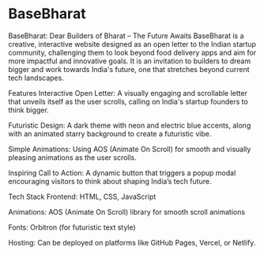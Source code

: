# BaseBharat
BaseBharat: Dear Builders of Bharat – The Future Awaits
BaseBharat is a creative, interactive website designed as an open letter to the Indian startup community, challenging them to look beyond food delivery apps and aim for more impactful and innovative goals. It is an invitation to builders to dream bigger and work towards India's future, one that stretches beyond current tech landscapes.

Features
Interactive Open Letter: A visually engaging and scrollable letter that unveils itself as the user scrolls, calling on India's startup founders to think bigger.

Futuristic Design: A dark theme with neon and electric blue accents, along with an animated starry background to create a futuristic vibe.

Simple Animations: Using AOS (Animate On Scroll) for smooth and visually pleasing animations as the user scrolls.

Inspiring Call to Action: A dynamic button that triggers a popup modal encouraging visitors to think about shaping India’s tech future.

Tech Stack
Frontend: HTML, CSS, JavaScript

Animations: AOS (Animate On Scroll) library for smooth scroll animations

Fonts: Orbitron (for futuristic text style)

Hosting: Can be deployed on platforms like GitHub Pages, Vercel, or Netlify.

